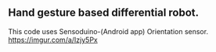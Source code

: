 ## Hand gesture based differential robot.
This code uses Sensoduino-(Android app) Orientation sensor.
https://imgur.com/a/Izjy5Px
